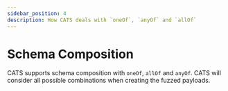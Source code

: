 ```yaml
---
sidebar_position: 4
description: How CATS deals with `oneOf`, `anyOf` and `allOf`
---
```


# Schema Composition
CATS supports schema composition with `oneOf`, `allOf` and `anyOf`. CATS will consider all possible combinations when creating the fuzzed payloads.
